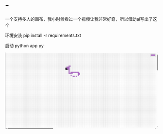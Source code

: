 # -
一个支持多人的画布，我小时候看过一个视频让我非常好奇，所以借助ai写出了这个

环境安装
pip install -r requirements.txt

启动
python app.py

![效果图](https://github.com/fhgfhgfj/-/blob/main/效果.png)
